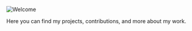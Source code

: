 ![Welcome](https://capsule-render.vercel.app/api?type=venom&height=300&color=gradient&text=Welcome%20&fontColor=FFFFFF)

Here you can find my projects, contributions, and more about my work.
